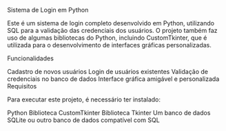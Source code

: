 Sistema de Login em Python

Este é um sistema de login completo desenvolvido em Python, utilizando SQL para a validação das credenciais dos usuários. O projeto também faz uso de algumas bibliotecas do Python, incluindo CustomTkinter, que é utilizada para o desenvolvimento de interfaces gráficas personalizadas.

Funcionalidades

Cadastro de novos usuários
Login de usuários existentes
Validação de credenciais no banco de dados
Interface gráfica amigável e personalizada
Requisitos

Para executar este projeto, é necessário ter instalado:

Python 
Biblioteca CustomTkinter
Biblioteca Tkinter
Um banco de dados SQLite ou outro banco de dados compatível com SQL
